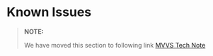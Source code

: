 # Known Issues

> **NOTE:**
>
> We have moved this section to following link [MVVS Tech Note](https://my.rocketsoftware.com/RocketCommunity/s/article/Notices-for-MVVS-Release-2-6-0)